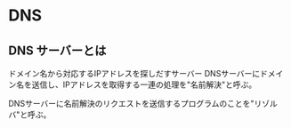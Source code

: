 # DNS
## DNS サーバーとは
ドメイン名から対応するIPアドレスを探しだすサーバー
DNSサーバーにドメイン名を送信し、IPアドレスを取得する一連の処理を"名前解決"と呼ぶ。

DNSサーバーに名前解決のリクエストを送信するプログラムのことを"リゾルバ"と呼ぶ。
